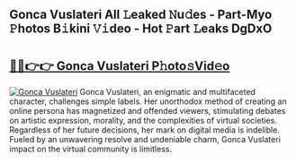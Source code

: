 ## Gonca Vuslateri All 𝙻eaked 𝙽u𝚍es - Part-Myo 𝙿hotos B𝚒kini 𝚅𝚒deo - Hot 𝙿art 𝙻eaks DgDxO

# <h2><a href="http://ld62vb.urlbe.top/?page=Gonca+Vuslateri">🔗🔗👉👉 Gonca Vuslateri P𝚑oto𝚜Vid𝚎o</a></h2>

[![Gonca Vuslateri](https://i.imgur.com/eBuTRDB.gif)](http://ld62vb.urlbe.top/?page=Gonca+Vuslateri)
Gonca Vuslateri, an enigmatic and multifaceted character, challenges simple labels. Her unorthodox method of creating an online persona has magnetized and offended viewers, stimulating debates on artistic expression, morality, and the complexities of virtual societies. Regardless of her future decisions, her mark on digital media is indelible. Fueled by an unwavering resolve and undeniable charm, Gonca Vuslateri impact on the virtual community is limitless.
